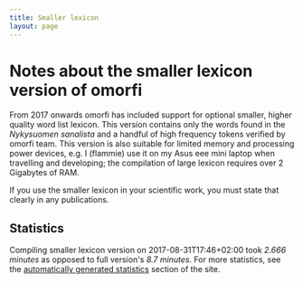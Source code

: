 ```yaml
---
title: Smaller lexicon
layout: page
---
```


# Notes about the smaller lexicon version of omorfi

From 2017 onwards omorfi has included support for optional smaller, higher
quality word list lexicon. This version contains only the words found in the
*Nykysuomen sanalista* and a handful of high frequency tokens verified by omorfi
team. This version is also suitable for limited memory and processing power
devices, e.g. I (flammie) use it on my Asus eee mini laptop when travelling and
developing; the compilation of large lexicon requires over 2 Gigabytes of RAM.

If you use the smaller lexicon in your scientific work, you must state that
clearly in any publications.

## Statistics

Compiling smaller lexicon version on 2017-08-31T17:46+02:00 took *2.666 minutes*
as opposed to full version's *8.7 minutes*. For more statistics, see the
[automatically generated statistics](../statistics.html) section of the site.

